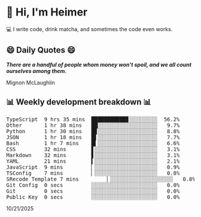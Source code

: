 # 👋 Hi, I'm Heimer

💻 I write code, drink matcha, and sometimes the code even works.

## 😄 Daily Quotes 😄

_**There are a handful of people whom money won't spoil, and we all count ourselves among them.**_

Mignon McLaughlin



## 📊 Weekly development breakdown 📊

<pre>TypeScript  9 hrs 35 mins  ███████████▊░░░░░░░░░  56.2%
Other       1 hr 38 mins   ██░░░░░░░░░░░░░░░░░░░   9.7%
Python      1 hr 30 mins   █▊░░░░░░░░░░░░░░░░░░░   8.8%
JSON        1 hr 18 mins   █▌░░░░░░░░░░░░░░░░░░░   7.7%
Bash        1 hr 7 mins    █▍░░░░░░░░░░░░░░░░░░░   6.6%
CSS         32 mins        ▋░░░░░░░░░░░░░░░░░░░░   3.1%
Markdown    32 mins        ▋░░░░░░░░░░░░░░░░░░░░   3.1%
YAML        21 mins        ▍░░░░░░░░░░░░░░░░░░░░   2.1%
JavaScript  9 mins         ▏░░░░░░░░░░░░░░░░░░░░   0.9%
TSConfig    7 mins         ▏░░░░░░░░░░░░░░░░░░░░   0.8%
SRecode Template 7 mins         ▏░░░░░░░░░░░░░░░░░░░░   0.8%
Git Config  0 secs         ░░░░░░░░░░░░░░░░░░░░░   0.0%
Git         0 secs         ░░░░░░░░░░░░░░░░░░░░░   0.0%
Public Key  0 secs         ░░░░░░░░░░░░░░░░░░░░░   0.0%</pre>

10/21/2025